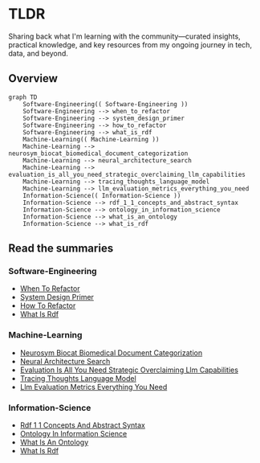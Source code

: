 # TLDR

Sharing back what I'm learning with the community—curated insights, practical knowledge, and key resources from my ongoing journey in tech, data, and beyond.

<!-- TLDR-AUTO-START -->
## Overview
```mermaid
graph TD
    Software-Engineering(( Software-Engineering ))
    Software-Engineering --> when_to_refactor
    Software-Engineering --> system_design_primer
    Software-Engineering --> how_to_refactor
    Software-Engineering --> what_is_rdf
    Machine-Learning(( Machine-Learning ))
    Machine-Learning --> neurosym_biocat_biomedical_document_categorization
    Machine-Learning --> neural_architecture_search
    Machine-Learning --> evaluation_is_all_you_need_strategic_overclaiming_llm_capabilities
    Machine-Learning --> tracing_thoughts_language_model
    Machine-Learning --> llm_evaluation_metrics_everything_you_need
    Information-Science(( Information-Science ))
    Information-Science --> rdf_1_1_concepts_and_abstract_syntax
    Information-Science --> ontology_in_information_science
    Information-Science --> what_is_an_ontology
    Information-Science --> what_is_rdf
```

## Read the summaries
### Software-Engineering
- [When To Refactor](knowledge/Software-Engineering/when-to-refactor.md)
- [System Design Primer](knowledge/Software-Engineering/system-design-primer.md)
- [How To Refactor](knowledge/Software-Engineering/how-to-refactor.md)
- [What Is Rdf](knowledge/Software-Engineering/what-is-rdf.md)

### Machine-Learning
- [Neurosym Biocat Biomedical Document Categorization](knowledge/Machine-Learning/neurosym-biocat-biomedical-document-categorization.md)
- [Neural Architecture Search](knowledge/Machine-Learning/neural-architecture-search.md)
- [Evaluation Is All You Need Strategic Overclaiming Llm Capabilities](knowledge/Machine-Learning/evaluation-is-all-you-need-strategic-overclaiming-llm-capabilities.md)
- [Tracing Thoughts Language Model](knowledge/Machine-Learning/tracing-thoughts-language-model.md)
- [Llm Evaluation Metrics Everything You Need](knowledge/Machine-Learning/llm-evaluation-metrics-everything-you-need.md)

### Information-Science
- [Rdf 1 1 Concepts And Abstract Syntax](knowledge/Information-Science/rdf-1-1-concepts-and-abstract-syntax.md)
- [Ontology In Information Science](knowledge/Information-Science/ontology-in-information-science.md)
- [What Is An Ontology](knowledge/Information-Science/what-is-an-ontology.md)
- [What Is Rdf](knowledge/Information-Science/what-is-rdf.md)

<!-- TLDR-AUTO-END -->



















